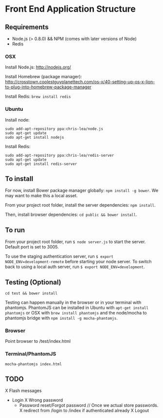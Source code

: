Front End Application Structure
=================================

Requirements
------------

* Node.js (> 0.8.0) && NPM (comes with later versions of Node)
* Redis

### OSX
Install Node.js: http://nodejs.org/

Install Homebrew (package manager): http://crosstown.coolestguyplanettech.com/os-x/40-setting-up-os-x-lion-to-plug-into-homebrew-package-manager

Install Redis: `brew install redis`

### Ubuntu

Install node:

    sudo add-apt-repository ppa:chris-lea/node.js
    sudo apt-get update
    sudo apt-get install nodejs

Install Redis:

    sudo add-apt-repository ppa:chris-lea/redis-server
    sudo apt-get update
    sudo apt-get install redis-server


To install
----------

For now, install Bower package manager globally: `npm install -g bower`. We may want to make this a local asset.

From your project root folder, install the server dependencies: `npm install`.

Then, install browser dependencies: `cd public && bower install`.


To run
------

From your project root folder, run `$ node server.js` to start the server. Default port is set to 3005.

To use the staging authentication server, run `$ export NODE_ENV=development-remote` before starting your node server. To switch back to using a local auth server, run `$ export NODE_ENV=development`.

Testing (Optional)
------------------

`cd test && bower install`

Testing can happen manually in the browser or in your terminal with phantomjs. PhantomJS can be installed in Ubuntu with `apt-get install phantomjs` or OSX with `brew install phantomjs` and the node/mocha to phantomjs bridge with `npm install -g mocha-phantomjs`.

### Browser
Point browser to /test/index.html

### Terminal/PhantomJS
`mocha-phantomjs index.html`


TODO
----

X Flash messages
* Login
  X Wrong password
  - Password reset/Forgot password // Once we actual store passwords.
  X redirect from /login to /index if authenticated already
  X Logout
